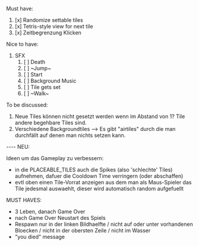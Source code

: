 Must have:

1. [x] Randomize settable tiles
1. [x] Tetris-style view for next tile
1. [x] Zeitbegrenzung Klicken

Nice to have:

1. SFX
   1. [ ] Death
   1. [ ] ~Jump~
   1. [ ] Start
   1. [ ] Background Music
   1. [ ] Tile gets set
   1. [ ] ~Walk~

To be discussed:

1. Neue Tiles können nicht gesetzt werden wenn im Abstand von 1? Tile andere begehbare Tiles sind.
1. Verschiedene Backgroundtiles --> Es gibt "airtiles" durch die man durchfällt auf denen man nichts setzen kann.


---- NEU:

Ideen um das Gameplay zu verbessern:

- in die PLACEABLE_TILES auch die Spikes (also 'schlechte' Tiles) aufnehmen, dafuer die Cooldown Time verringern (oder abschaffen)
- evtl oben einen Tile-Vorrat anzeigen aus dem man als Maus-Spieler das Tile jedesmal auswaehlt, dieser wird automatisch random aufgefuellt



MUST HAVES:
- 3 Leben, danach Game Over
- nach Game Over Neustart des Spiels
- Respawn nur in der linken Bildhaelfte / nicht auf oder unter vorhandenen Bloecken / nicht in der obersten Zeile / nicht im Wasser
- "you died" message
